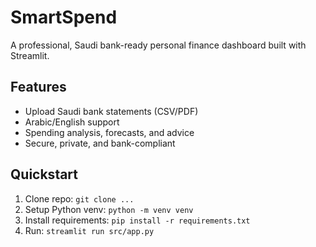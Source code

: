 # SmartSpend

A professional, Saudi bank-ready personal finance dashboard built with Streamlit.

## Features

- Upload Saudi bank statements (CSV/PDF)
- Arabic/English support
- Spending analysis, forecasts, and advice
- Secure, private, and bank-compliant

## Quickstart

1. Clone repo: `git clone ...`
2. Setup Python venv: `python -m venv venv`
3. Install requirements: `pip install -r requirements.txt`
4. Run: `streamlit run src/app.py`
